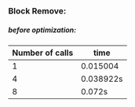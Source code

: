 ### Block Remove:

##### before optimization:
| Number of calls | time      |
|-----------------|-----------|
| 1               | 0.015004  |
| 4               | 0.038922s |
| 8               | 0.072s    |